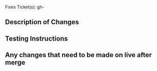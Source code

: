 Fixes Ticket(s): gh-

## Description of Changes

## Testing Instructions

## Any changes that need to be made on live after merge
